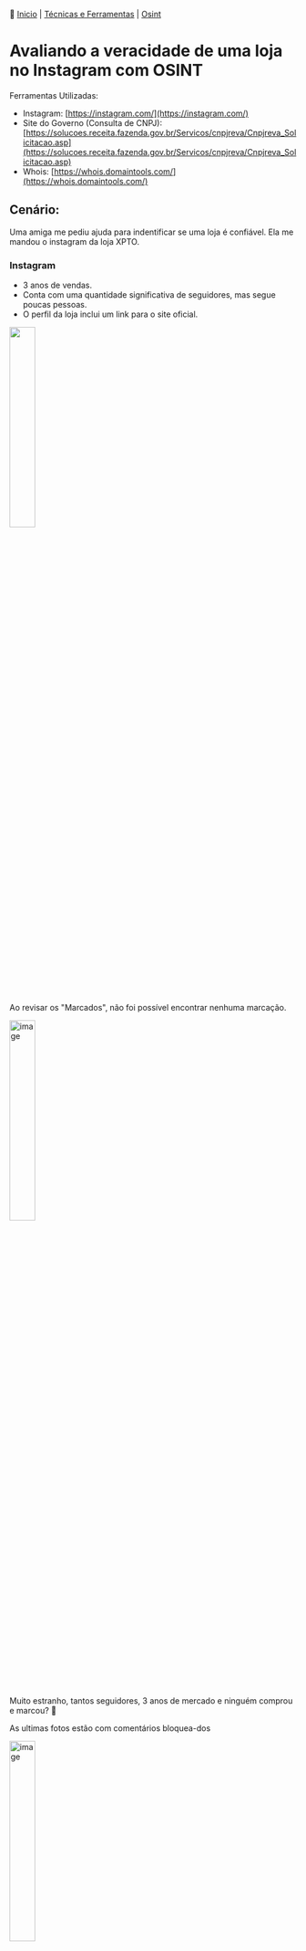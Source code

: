 👾 [Inicio](https://rayanepimentel.github.io/InfoSec-iniciante/) | [Técnicas e Ferramentas](https://rayanepimentel.github.io/InfoSec-iniciante/site/ferramentas/ferramentas.html) | [Osint](https://rayanepimentel.github.io/InfoSec-iniciante/site/ferramentas/osint/osint.html)

# Avaliando a veracidade de uma loja no Instagram com OSINT

Ferramentas Utilizadas:

- Instagram: [https://instagram.com/](https://instagram.com/)
- Site do Governo (Consulta de CNPJ): [https://solucoes.receita.fazenda.gov.br/Servicos/cnpjreva/Cnpjreva_Solicitacao.asp](https://solucoes.receita.fazenda.gov.br/Servicos/cnpjreva/Cnpjreva_Solicitacao.asp)
- Whois: [https://whois.domaintools.com/](https://whois.domaintools.com/)

## Cenário: 

Uma amiga me pediu ajuda para indentificar se uma loja é confiável.
Ela me mandou o instagram da loja XPTO.

### Instagram

- 3 anos de vendas.
- Conta com uma quantidade significativa de seguidores, mas segue poucas pessoas.
- O perfil da loja inclui um link para o site oficial.

<img width="30%" src="https://github.com/rayanepimentel/InfoSec-iniciante/assets/37915359/628a4f5d-214a-4427-bb05-7e623dc55f36">

Ao revisar os "Marcados", não foi possível encontrar nenhuma marcação.

<img width="30%" alt="image" src="https://github.com/rayanepimentel/InfoSec-iniciante/assets/37915359/7f576d3c-178e-455e-bd50-5ccb3a2b3d4a">

Muito estranho, tantos seguidores, 3 anos de mercado e ninguém comprou e marcou? 🤔

As ultimas fotos estão com comentários bloquea-dos

<img width="30%" alt="image" src="https://github.com/rayanepimentel/InfoSec-iniciante/assets/37915359/6f172b36-2490-4336-bba9-10f71b5dff7b">

E as fotos que estão com comentários, estão limitados, não consigo ve-los.

<img width="30%" alt="image" src="https://github.com/rayanepimentel/InfoSec-iniciante/assets/37915359/d80e0996-ffc8-40a1-90c7-c29663647dde">

<img width="30%" alt="image" src="https://github.com/rayanepimentel/InfoSec-iniciante/assets/37915359/0116ad54-9015-45d3-a2c2-11c80c675c95">

Analise do instagram: 

- Fotos com comentários bloqueados.
- Fotos que tem comentários estão limitados.
- Nenhuma marcação.

### Whois site

Ao acessar o site da loja, observei:

- O site apresenta uma variedade extensa de produtos, todos com desconto de 70%.
- O domínio é .com, diferente do esperado .br.
- Frete grátis para todo o Brasil.

Verifiquei o whois desse site no [http://whois.domaintools.com](http://whois.domaintools.com)

<img width="30%" alt="image" src="https://github.com/rayanepimentel/InfoSec-iniciante/assets/37915359/93f314e0-9df3-401a-95b2-9256b212bd53">


O site foi criado há menos de um mês, o que contrasta com a afirmação de 3 anos de vendas no Instagram. 🤔

Analise do site: 

- Site todo com 70% de desconto e com frete grátis
- Site não era .br e sim .com
- Site criado há menos de 1 mês

Fui no rotapé da pagina e peguei o CNPJ.

<img width="30%" alt="image" src="https://github.com/rayanepimentel/InfoSec-iniciante/assets/37915359/8c14d24a-3634-4580-896b-8e8701e61a9b">


### CNPJ

Entrei no site da governo [https://solucoes.receita.fazenda.gov.br/Servicos/cnpjreva/Cnpjreva_Solicitacao.asp](https://solucoes.receita.fazenda.gov.br/Servicos/cnpjreva/Cnpjreva_Solicitacao.asp), coloquei o CNPJ e pesquisei

<img width="30%" alt="image" src="https://github.com/rayanepimentel/InfoSec-iniciante/assets/37915359/ba6ba9b6-c7cc-4835-bfb0-bffb29f9fe23">

<img width="30%" alt="image" src="https://github.com/rayanepimentel/InfoSec-iniciante/assets/37915359/ebdb1e3c-8561-41ac-a5d3-850b718c1c47">


Menos de 1 mês que CNPJ foi aberto? Muito estranho 🤔

Clique em "Consultar QSA"

<img width="30%" alt="image" src="https://github.com/rayanepimentel/InfoSec-iniciante/assets/37915359/e869f64d-5750-44da-ac58-c49310c3a560">

Só uma pessoa de sócia e capital inicial 15k, o que é estranho já que a loja tem milhares de itens 🤔

Analise do CNPJ: 

- O CNPJ foi registrado há menos de um mês, o que é bastante incomum.
- A loja foi registrada com um capital inicial de 15k
- Uma única pessoa como sócia, o que parece estranho para uma loja com um catálogo tão vasto.

### Conclusão

Baseado na minha análise, concluo que o site da loja XPTO pode ser suspeito, possivelmente utilizado para fins de golpe. A criação recente do CNPJ e do site, o site com milhares de produtos com desconto atrativo e o instagram com limitação de comentários, o levataram algumas questões sobre a veracidade da loja.



